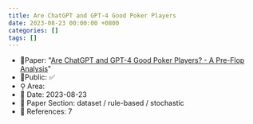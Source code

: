 ```yaml
---
title: Are ChatGPT and GPT-4 Good Poker Players
date: 2023-08-23 00:00:00 +0800
categories: []
tags: []
---
```


- 📙Paper: "[Are ChatGPT and GPT-4 Good Poker Players? - A Pre-Flop Analysis](https://www.semanticscholar.org/paper/Are-ChatGPT-and-GPT-4-Good-Poker-Players-A-Pre-Flop-Gupta/946e213164cccf15bc3f4ff776d81369dbae1b77)"
- 🔑Public: ✅
- ⚲ Area: 
- 📅 Date: 2023-08-23
- 🔎 Paper Section: dataset / rule-based / stochastic
- 📝 References: 7
